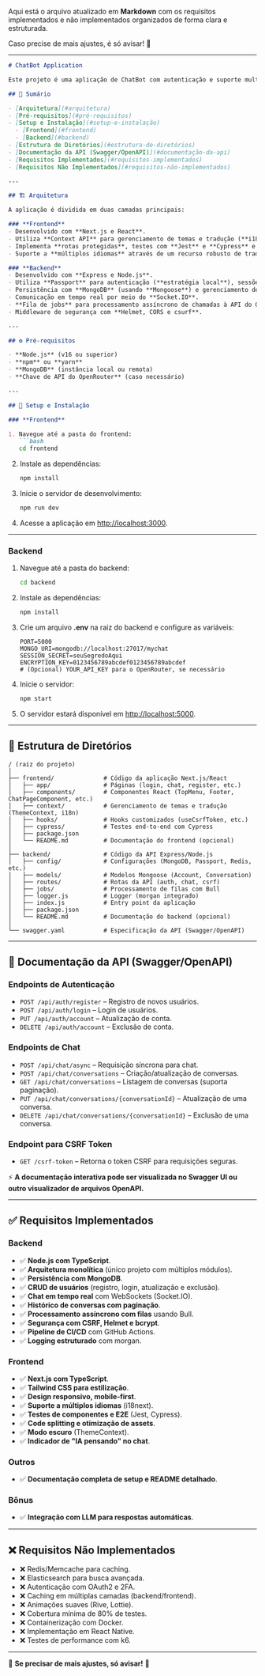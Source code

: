 Aqui está o arquivo atualizado em **Markdown** com os requisitos implementados e não implementados organizados de forma clara e estruturada.  

Caso precise de mais ajustes, é só avisar! 🚀  

---

```md
# ChatBot Application

Este projeto é uma aplicação de ChatBot com autenticação e suporte multilíngue, desenvolvida com Next.js/React no frontend e Express/Node.js no backend. O sistema utiliza MongoDB para persistência, Redis e Bull para filas de processamento, Socket.IO para comunicação em tempo real e integra-se com uma API externa (OpenRouter) para gerar respostas de chat.

## 📌 Sumário

- [Arquitetura](#arquitetura)
- [Pré-requisitos](#pré-requisitos)
- [Setup e Instalação](#setup-e-instalação)
  - [Frontend](#frontend)
  - [Backend](#backend)
- [Estrutura de Diretórios](#estrutura-de-diretórios)
- [Documentação da API (Swagger/OpenAPI)](#documentação-da-api)
- [Requisitos Implementados](#requisitos-implementados)
- [Requisitos Não Implementados](#requisitos-não-implementados)

---

## 🏗 Arquitetura

A aplicação é dividida em duas camadas principais:

### **Frontend**  
- Desenvolvido com **Next.js e React**.
- Utiliza **Context API** para gerenciamento de temas e tradução (**i18next**).
- Implementa **rotas protegidas**, testes com **Jest** e **Cypress** e **testes unitários** com Testing Library.
- Suporte a **múltiplos idiomas** através de um recurso robusto de tradução.

### **Backend**  
- Desenvolvido com **Express e Node.js**.
- Utiliza **Passport** para autenticação (**estratégia local**), sessões e proteção via **CSRF**.
- Persistência com **MongoDB** (usando **Mongoose**) e gerenciamento de **conversas e mensagens**.
- Comunicação em tempo real por meio do **Socket.IO**.
- **Fila de jobs** para processamento assíncrono de chamadas à API do OpenRouter usando **Bull e Redis**.
- Middleware de segurança com **Helmet, CORS e csurf**.

---

## ⚙️ Pré-requisitos

- **Node.js** (v16 ou superior)
- **npm** ou **yarn**
- **MongoDB** (instância local ou remota)
- **Chave de API do OpenRouter** (caso necessário)

---

## 🚀 Setup e Instalação

### **Frontend**

1. Navegue até a pasta do frontend:
   ```bash
   cd frontend
   ```
2. Instale as dependências:
   ```bash
   npm install
   ```
3. Inicie o servidor de desenvolvimento:
   ```bash
   npm run dev
   ```
4. Acesse a aplicação em [http://localhost:3000](http://localhost:3000).

---

### **Backend**

1. Navegue até a pasta do backend:
   ```bash
   cd backend
   ```
2. Instale as dependências:
   ```bash
   npm install
   ```
3. Crie um arquivo **.env** na raiz do backend e configure as variáveis:
   ```env
   PORT=5000
   MONGO_URI=mongodb://localhost:27017/mychat
   SESSION_SECRET=seuSegredoAqui
   ENCRYPTION_KEY=0123456789abcdef0123456789abcdef
   # (Opcional) YOUR_API_KEY para o OpenRouter, se necessário
   ```
4. Inicie o servidor:
   ```bash
   npm start
   ```
5. O servidor estará disponível em [http://localhost:5000](http://localhost:5000).

---

## 📂 Estrutura de Diretórios

```
/ (raiz do projeto)
│
├── frontend/              # Código da aplicação Next.js/React
│   ├── app/               # Páginas (login, chat, register, etc.)
│   ├── components/        # Componentes React (TopMenu, Footer, ChatPageComponent, etc.)
│   ├── context/           # Gerenciamento de temas e tradução (ThemeContext, i18n)
│   ├── hooks/             # Hooks customizados (useCsrfToken, etc.)
│   ├── cypress/           # Testes end-to-end com Cypress
│   ├── package.json
│   └── README.md          # Documentação do frontend (opcional)
│
├── backend/               # Código da API Express/Node.js
│   ├── config/            # Configurações (MongoDB, Passport, Redis, etc.)
│   ├── models/            # Modelos Mongoose (Account, Conversation)
│   ├── routes/            # Rotas da API (auth, chat, csrf)
│   ├── jobs/              # Processamento de filas com Bull
│   ├── logger.js          # Logger (morgan integrado)
│   ├── index.js           # Entry point da aplicação
│   ├── package.json
│   └── README.md          # Documentação do backend (opcional)
│
└── swagger.yaml           # Especificação da API (Swagger/OpenAPI)
```

---

## 📜 Documentação da API (Swagger/OpenAPI)

### **Endpoints de Autenticação**
- `POST /api/auth/register` – Registro de novos usuários.
- `POST /api/auth/login` – Login de usuários.
- `PUT /api/auth/account` – Atualização de conta.
- `DELETE /api/auth/account` – Exclusão de conta.

### **Endpoints de Chat**
- `POST /api/chat/async` – Requisição síncrona para chat.
- `POST /api/chat/conversations` – Criação/atualização de conversas.
- `GET /api/chat/conversations` – Listagem de conversas (suporta paginação).
- `PUT /api/chat/conversations/{conversationId}` – Atualização de uma conversa.
- `DELETE /api/chat/conversations/{conversationId}` – Exclusão de uma conversa.

### **Endpoint para CSRF Token**
- `GET /csrf-token` – Retorna o token CSRF para requisições seguras.

⚡ **A documentação interativa pode ser visualizada no Swagger UI ou outro visualizador de arquivos OpenAPI.**

---

## ✅ Requisitos Implementados

### **Backend**
- ✅ **Node.js com TypeScript**.
- ✅ **Arquitetura monolítica** (único projeto com múltiplos módulos).
- ✅ **Persistência com MongoDB**.
- ✅ **CRUD de usuários** (registro, login, atualização e exclusão).
- ✅ **Chat em tempo real** com WebSockets (Socket.IO).
- ✅ **Histórico de conversas com paginação**.
- ✅ **Processamento assíncrono com filas** usando Bull.
- ✅ **Segurança com CSRF, Helmet e bcrypt**.
- ✅ **Pipeline de CI/CD** com GitHub Actions.
- ✅ **Logging estruturado** com morgan.

### **Frontend**
- ✅ **Next.js com TypeScript**.
- ✅ **Tailwind CSS para estilização**.
- ✅ **Design responsivo, mobile-first**.
- ✅ **Suporte a múltiplos idiomas** (i18next).
- ✅ **Testes de componentes e E2E** (Jest, Cypress).
- ✅ **Code splitting e otimização de assets**.
- ✅ **Modo escuro** (ThemeContext).
- ✅ **Indicador de "IA pensando" no chat**.

### **Outros**
- ✅ **Documentação completa de setup e README detalhado**.

### **Bônus**
- ✅ **Integração com LLM para respostas automáticas**.

---

## ❌ Requisitos Não Implementados

- ❌ Redis/Memcache para caching.
- ❌ Elasticsearch para busca avançada.
- ❌ Autenticação com OAuth2 e 2FA.
- ❌ Caching em múltiplas camadas (backend/frontend).
- ❌ Animações suaves (Rive, Lottie).
- ❌ Cobertura mínima de 80% de testes.
- ❌ Containerização com Docker.
- ❌ Implementação em React Native.
- ❌ Testes de performance com k6.

---

🚀 **Se precisar de mais ajustes, só avisar!** 🚀
```
